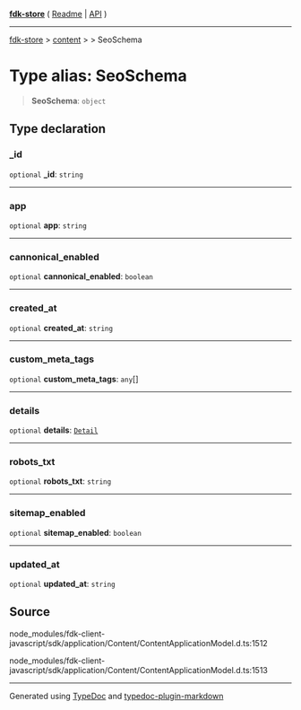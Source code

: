 [**fdk-store**](../../../README.md) ( [Readme](../../../README.md) \| [API](../../../API.md) )

---

[fdk-store](../../../API.md) > [content](../../README.md) > [<internal>](../README.md) > SeoSchema

# Type alias: SeoSchema

> **SeoSchema**: `object`

## Type declaration

### \_id

`optional` **\_id**: `string`

---

### app

`optional` **app**: `string`

---

### cannonical_enabled

`optional` **cannonical_enabled**: `boolean`

---

### created_at

`optional` **created_at**: `string`

---

### custom_meta_tags

`optional` **custom_meta_tags**: `any`[]

---

### details

`optional` **details**: [`Detail`](type-alias.Detail.md)

---

### robots_txt

`optional` **robots_txt**: `string`

---

### sitemap_enabled

`optional` **sitemap_enabled**: `boolean`

---

### updated_at

`optional` **updated_at**: `string`

## Source

node_modules/fdk-client-javascript/sdk/application/Content/ContentApplicationModel.d.ts:1512

node_modules/fdk-client-javascript/sdk/application/Content/ContentApplicationModel.d.ts:1513

---

Generated using [TypeDoc](https://typedoc.org/) and [typedoc-plugin-markdown](https://www.npmjs.com/package/typedoc-plugin-markdown)
